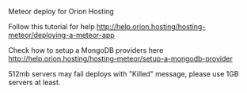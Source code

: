 Meteor deploy for Orion Hosting

Follow this tutorial for help http://help.orion.hosting/hosting-meteor/deploying-a-meteor-app

Check how to setup a MongoDB providers here http://help.orion.hosting/hosting-meteor/setup-a-mongodb-provider

512mb servers may fail deploys with "Killed" message, please use 1GB servers at least.
